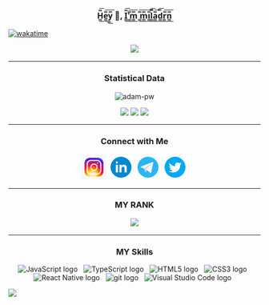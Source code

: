 
<h3 align="center">
 
 H̳̿͟͞e̳̿͟͞y̳̿͟͞ 👋, I̳̿͟͞'̳̿͟͞m̳̿͟͞ ̳̿͟͞m̳̿͟͞i̳̿͟͞l̳̿͟͞a̳̿͟͞d̳̿͟͞r̳̿͟͞n̳̿͟͞ 

</h3>

[![wakatime](https://wakatime.com/badge/user/11fa44ac-7f2f-43c3-a4fa-b0b08499d334/project/044889f7-d3c4-4b95-922e-b8b5edc2ee9e.svg)](https://wakatime.com/badge/user/11fa44ac-7f2f-43c3-a4fa-b0b08499d334/project/044889f7-d3c4-4b95-922e-b8b5edc2ee9e)
<p align="center">
<img alig src="https://github-readme-quotes.herokuapp.com/quote?theme=slateorange&animation=grow_out_in&layout=churchill&font=Redressed" />
</p>
<hr>
 <h3 align="center">  Statistical Data </h3>
 <p align="center"><img align="center" src="https://github-readme-streak-stats.herokuapp.com/?user=miladrn&" alt="adam-pw" /></p>

<p align="center">
  <a href="https://github-profile-summary-cards.vercel.app/api/cards/profile-details?username=miladrn"> <img alig src="https://github-profile-summary-cards.vercel.app/api/cards/profile-details?username=miladrn&theme=github" /></a>
  <a href="https://github-profile-summary-cards.vercel.app/api/cards/most-commit-language?username=miladrn"> <img alig src="https://github-profile-summary-cards.vercel.app/api/cards/most-commit-language?username=miladrn&theme=github" /></a>
  <a href="https://github-readme-stats.vercel.app/api?username=miladrn"> <img alig src="https://github-readme-stats.vercel.app/api?username=miladrn&column=3&margin-w=15&margin-h=15" /></a>
</p>

<hr>

<div align="center">
    <h3> Connect with Me </h3>
    <p>
      <a href="https://www.instagram.com/developer_milad/"><img title="instagram" alt="instagram" src="img/instagram.gif"style="height: 50px;width: 50px;"/></a>
      <a href="www.linkedin.com/in/milad-rezanezhad"><img title="linkedin" alt="linkedin" src="img/linkedi.gif"style="height: 50px;width: 50px;"/></a>
      <a href="https://t.me/developer_milad"><img title="telegram" alt="telegram" src="img/telegram.gif"style="height: 50px;width: 50px;"/></a>
      <a href="https://twitter.com/Milad_RN_"><img title="twitter" alt="twitter" src="img/twitter.gif"style="height: 50px;width: 50px;"/></a>
    </p>
</div>
<hr>
<h3 align="center" > MY RANK </h3>
<p align="center">
   <img alig src="https://github-profile-trophy.vercel.app/?username=miladrn&column=3&margin-w=15&margin-h=15" />
</p>
<hr>





<div align="center">
    <h3> MY Skills </h3>

<a name="learning-now"></a>
<img src="https://img.shields.io/badge/JavaScript-282C34?logo=javascript&logoColor=F7DF1E" alt="JavaScript logo" title="JavaScript" height="25" />
&nbsp;
<img src="https://img.shields.io/badge/TypeScript-282C34?logo=typescript&logoColor=3178C6" alt="TypeScript logo" title="TypeScript" height="25" />
&nbsp;
<img src="https://img.shields.io/badge/HTML5-282C34?logo=html5&logoColor=E34F26" alt="HTML5 logo" title="HTML5" height="25" />
&nbsp;
<img src="https://img.shields.io/badge/CSS3-282C34?logo=css3&logoColor=1572B6" alt="CSS3 logo" title="CSS3" height="25" />
&nbsp;
<img src="https://img.shields.io/badge/React Native-282C34?logo=react&logoColor=61DAFB" alt="React Native logo" title="React Native" height="25" />
&nbsp;
<img src="https://img.shields.io/badge/git-282C34?logo=git&logoColor=F05032" alt="git logo" title="git" height="25" />
&nbsp;
<img src="https://img.shields.io/badge/VS%20Code-282C34?logo=visual-studio-code&logoColor=007ACC" alt="Visual Studio Code logo" title="Visual Studio Code" height="25" />
&nbsp;

<a name="learning-next"></a>
 
</div>

<img src="https://wakatime.com/share/@miladrn/ca3e90b2-5368-4b22-850f-d9c99ab8bfc2.svg">
